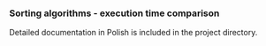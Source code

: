 ### Sorting algorithms - execution time comparison  

Detailed documentation in Polish is included in the project directory.

